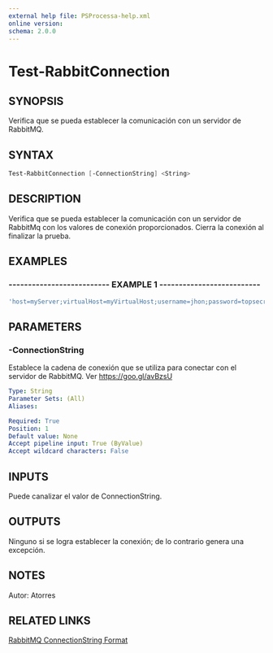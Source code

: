 ```yaml
---
external help file: PSProcessa-help.xml
online version: 
schema: 2.0.0
---
```


# Test-RabbitConnection

## SYNOPSIS
Verifica que se pueda establecer la comunicación con un servidor de RabbitMQ.

## SYNTAX

```powershell
Test-RabbitConnection [-ConnectionString] <String>
```

## DESCRIPTION
Verifica que se pueda establecer la comunicación con un servidor de RabbitMq con los valores de conexión proporcionados.
Cierra la conexión al finalizar la prueba.

## EXAMPLES

### -------------------------- EXAMPLE 1 --------------------------
```powershell
'host=myServer;virtualHost=myVirtualHost;username=jhon;password=topsecret' | Test-RabbitConnection
```

## PARAMETERS

### -ConnectionString
Establece la cadena de conexión que se utiliza para conectar con el servidor de RabbitMQ.
Ver https://goo.gl/avBzsU

```yaml
Type: String
Parameter Sets: (All)
Aliases: 

Required: True
Position: 1
Default value: None
Accept pipeline input: True (ByValue)
Accept wildcard characters: False
```

## INPUTS

Puede canalizar el valor de ConnectionString.

## OUTPUTS

Ninguno si se logra establecer la conexión; de lo contrario genera una excepción.

## NOTES
Autor: Atorres

## RELATED LINKS
[RabbitMQ ConnectionString Format](https://github.com/EasyNetQ/EasyNetQ/wiki/Connecting-to-RabbitMQ)
